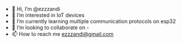 - 👋 Hi, I’m @ezzzandi
- 👀 I’m interested in IoT devices
- 🌱 I’m currently learning multiple communication protocols on esp32
- 💞️ I’m looking to collaborate on -
- 📫 How to reach me ezzzandi@gmail.com

<!---
ezzzandi/ezzzandi is a ✨ special ✨ repository because its `README.md` (this file) appears on your GitHub profile.
You can click the Preview link to take a look at your changes.
--->
